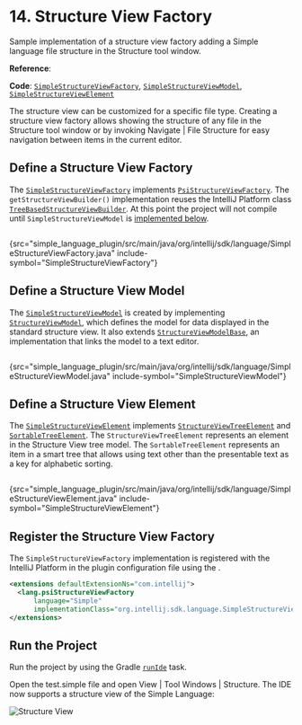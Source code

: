 <!-- Copyright 2000-2025 JetBrains s.r.o. and contributors. Use of this source code is governed by the Apache 2.0 license. -->

# 14. Structure View Factory

<link-summary>Sample implementation of a structure view factory adding a Simple language file structure in the Structure tool window.</link-summary>

<tldr>

**Reference**: [](structure_view.md)

**Code**: [`SimpleStructureViewFactory`](%gh-sdk-samples-master%/simple_language_plugin/src/main/java/org/intellij/sdk/language/SimpleStructureViewFactory.java),
[`SimpleStructureViewModel`](%gh-sdk-samples-master%/simple_language_plugin/src/main/java/org/intellij/sdk/language/SimpleStructureViewModel.java),
[`SimpleStructureViewElement`](%gh-sdk-samples-master%/simple_language_plugin/src/main/java/org/intellij/sdk/language/SimpleStructureViewElement.java)

</tldr>

<include from="language_and_filetype.md" element-id="custom_language_tutorial_header"></include>

The structure view can be customized for a specific file type.
Creating a structure view factory allows showing the structure of any file in the <control>Structure</control> tool window or by invoking <ui-path>Navigate | File Structure</ui-path> for easy navigation between items in the current editor.

## Define a Structure View Factory

The [`SimpleStructureViewFactory`](%gh-sdk-samples-master%/simple_language_plugin/src/main/java/org/intellij/sdk/language/SimpleStructureViewFactory.java)
implements [`PsiStructureViewFactory`](%gh-ic%/platform/editor-ui-api/src/com/intellij/lang/PsiStructureViewFactory.java).
The `getStructureViewBuilder()` implementation reuses the IntelliJ Platform class [`TreeBasedStructureViewBuilder`](%gh-ic%/platform/editor-ui-api/src/com/intellij/ide/structureView/TreeBasedStructureViewBuilder.java).
At this point the project will not compile until `SimpleStructureViewModel` is [implemented below](#define-a-structure-view-model).

```java
```
{src="simple_language_plugin/src/main/java/org/intellij/sdk/language/SimpleStructureViewFactory.java" include-symbol="SimpleStructureViewFactory"}

## Define a Structure View Model

The [`SimpleStructureViewModel`](%gh-sdk-samples-master%/simple_language_plugin/src/main/java/org/intellij/sdk/language/SimpleStructureViewModel.java) is created by implementing [`StructureViewModel`](%gh-ic%/platform/editor-ui-api/src/com/intellij/ide/structureView/StructureViewModel.java), which defines the model for data displayed in the standard structure view.
It also extends [`StructureViewModelBase`](%gh-ic%/platform/editor-ui-api/src/com/intellij/ide/structureView/StructureViewModelBase.java), an implementation that links the model to a text editor.

```java
```
{src="simple_language_plugin/src/main/java/org/intellij/sdk/language/SimpleStructureViewModel.java" include-symbol="SimpleStructureViewModel"}

## Define a Structure View Element

The [`SimpleStructureViewElement`](%gh-sdk-samples-master%/simple_language_plugin/src/main/java/org/intellij/sdk/language/SimpleStructureViewElement.java)
implements [`StructureViewTreeElement`](%gh-ic%/platform/editor-ui-api/src/com/intellij/ide/structureView/StructureViewTreeElement.java) and [`SortableTreeElement`](%gh-ic%/platform/editor-ui-api/src/com/intellij/ide/util/treeView/smartTree/SortableTreeElement.java).
The `StructureViewTreeElement` represents an element in the Structure View tree model.
The `SortableTreeElement` represents an item in a smart tree that allows using text other than the presentable text as a key for alphabetic sorting.

```java
```
{src="simple_language_plugin/src/main/java/org/intellij/sdk/language/SimpleStructureViewElement.java" include-symbol="SimpleStructureViewElement"}

## Register the Structure View Factory

The `SimpleStructureViewFactory` implementation is registered with the IntelliJ Platform in the plugin configuration file using
the <include from="snippets.topic" element-id="ep"><var name="ep" value="com.intellij.lang.structureViewExtension"/></include>.

```xml
<extensions defaultExtensionNs="com.intellij">
  <lang.psiStructureViewFactory
      language="Simple"
      implementationClass="org.intellij.sdk.language.SimpleStructureViewFactory"/>
</extensions>
```

## Run the Project

Run the project by using the Gradle [`runIde`](creating_plugin_project.md#running-a-plugin-with-the-runide-gradle-task) task.

Open the <path>test.simple</path> file and open <ui-path>View | Tool Windows | Structure</ui-path>.
The IDE now supports a structure view of the Simple Language:

![Structure View](structure_view.png)
